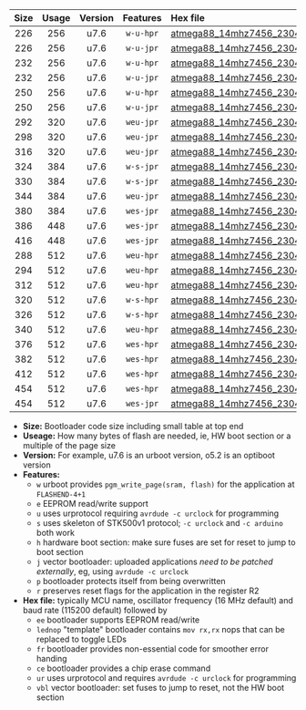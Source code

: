 |Size|Usage|Version|Features|Hex file|
|:-:|:-:|:-:|:-:|:--|
|226|256|u7.6|`w-u-hpr`|[atmega88_14mhz7456_230400bps_ur.hex](https://raw.githubusercontent.com/stefanrueger/urboot/main/atmega88_14mhz7456_230400bps_ur.hex)|
|226|256|u7.6|`w-u-jpr`|[atmega88_14mhz7456_230400bps_ur_vbl.hex](https://raw.githubusercontent.com/stefanrueger/urboot/main/atmega88_14mhz7456_230400bps_ur_vbl.hex)|
|232|256|u7.6|`w-u-hpr`|[atmega88_14mhz7456_230400bps_lednop_ur.hex](https://raw.githubusercontent.com/stefanrueger/urboot/main/atmega88_14mhz7456_230400bps_lednop_ur.hex)|
|232|256|u7.6|`w-u-jpr`|[atmega88_14mhz7456_230400bps_lednop_ur_vbl.hex](https://raw.githubusercontent.com/stefanrueger/urboot/main/atmega88_14mhz7456_230400bps_lednop_ur_vbl.hex)|
|250|256|u7.6|`w-u-hpr`|[atmega88_14mhz7456_230400bps_lednop_fr_ur.hex](https://raw.githubusercontent.com/stefanrueger/urboot/main/atmega88_14mhz7456_230400bps_lednop_fr_ur.hex)|
|250|256|u7.6|`w-u-jpr`|[atmega88_14mhz7456_230400bps_lednop_fr_ur_vbl.hex](https://raw.githubusercontent.com/stefanrueger/urboot/main/atmega88_14mhz7456_230400bps_lednop_fr_ur_vbl.hex)|
|292|320|u7.6|`weu-jpr`|[atmega88_14mhz7456_230400bps_ee_ur_vbl.hex](https://raw.githubusercontent.com/stefanrueger/urboot/main/atmega88_14mhz7456_230400bps_ee_ur_vbl.hex)|
|298|320|u7.6|`weu-jpr`|[atmega88_14mhz7456_230400bps_ee_lednop_ur_vbl.hex](https://raw.githubusercontent.com/stefanrueger/urboot/main/atmega88_14mhz7456_230400bps_ee_lednop_ur_vbl.hex)|
|316|320|u7.6|`weu-jpr`|[atmega88_14mhz7456_230400bps_ee_lednop_fr_ur_vbl.hex](https://raw.githubusercontent.com/stefanrueger/urboot/main/atmega88_14mhz7456_230400bps_ee_lednop_fr_ur_vbl.hex)|
|324|384|u7.6|`w-s-jpr`|[atmega88_14mhz7456_230400bps_vbl.hex](https://raw.githubusercontent.com/stefanrueger/urboot/main/atmega88_14mhz7456_230400bps_vbl.hex)|
|330|384|u7.6|`w-s-jpr`|[atmega88_14mhz7456_230400bps_lednop_vbl.hex](https://raw.githubusercontent.com/stefanrueger/urboot/main/atmega88_14mhz7456_230400bps_lednop_vbl.hex)|
|344|384|u7.6|`weu-jpr`|[atmega88_14mhz7456_230400bps_ee_lednop_fr_ce_ur_vbl.hex](https://raw.githubusercontent.com/stefanrueger/urboot/main/atmega88_14mhz7456_230400bps_ee_lednop_fr_ce_ur_vbl.hex)|
|380|384|u7.6|`wes-jpr`|[atmega88_14mhz7456_230400bps_ee_vbl.hex](https://raw.githubusercontent.com/stefanrueger/urboot/main/atmega88_14mhz7456_230400bps_ee_vbl.hex)|
|386|448|u7.6|`wes-jpr`|[atmega88_14mhz7456_230400bps_ee_lednop_vbl.hex](https://raw.githubusercontent.com/stefanrueger/urboot/main/atmega88_14mhz7456_230400bps_ee_lednop_vbl.hex)|
|416|448|u7.6|`wes-jpr`|[atmega88_14mhz7456_230400bps_ee_lednop_fr_vbl.hex](https://raw.githubusercontent.com/stefanrueger/urboot/main/atmega88_14mhz7456_230400bps_ee_lednop_fr_vbl.hex)|
|288|512|u7.6|`weu-hpr`|[atmega88_14mhz7456_230400bps_ee_ur.hex](https://raw.githubusercontent.com/stefanrueger/urboot/main/atmega88_14mhz7456_230400bps_ee_ur.hex)|
|294|512|u7.6|`weu-hpr`|[atmega88_14mhz7456_230400bps_ee_lednop_ur.hex](https://raw.githubusercontent.com/stefanrueger/urboot/main/atmega88_14mhz7456_230400bps_ee_lednop_ur.hex)|
|312|512|u7.6|`weu-hpr`|[atmega88_14mhz7456_230400bps_ee_lednop_fr_ur.hex](https://raw.githubusercontent.com/stefanrueger/urboot/main/atmega88_14mhz7456_230400bps_ee_lednop_fr_ur.hex)|
|320|512|u7.6|`w-s-hpr`|[atmega88_14mhz7456_230400bps.hex](https://raw.githubusercontent.com/stefanrueger/urboot/main/atmega88_14mhz7456_230400bps.hex)|
|326|512|u7.6|`w-s-hpr`|[atmega88_14mhz7456_230400bps_lednop.hex](https://raw.githubusercontent.com/stefanrueger/urboot/main/atmega88_14mhz7456_230400bps_lednop.hex)|
|340|512|u7.6|`weu-hpr`|[atmega88_14mhz7456_230400bps_ee_lednop_fr_ce_ur.hex](https://raw.githubusercontent.com/stefanrueger/urboot/main/atmega88_14mhz7456_230400bps_ee_lednop_fr_ce_ur.hex)|
|376|512|u7.6|`wes-hpr`|[atmega88_14mhz7456_230400bps_ee.hex](https://raw.githubusercontent.com/stefanrueger/urboot/main/atmega88_14mhz7456_230400bps_ee.hex)|
|382|512|u7.6|`wes-hpr`|[atmega88_14mhz7456_230400bps_ee_lednop.hex](https://raw.githubusercontent.com/stefanrueger/urboot/main/atmega88_14mhz7456_230400bps_ee_lednop.hex)|
|412|512|u7.6|`wes-hpr`|[atmega88_14mhz7456_230400bps_ee_lednop_fr.hex](https://raw.githubusercontent.com/stefanrueger/urboot/main/atmega88_14mhz7456_230400bps_ee_lednop_fr.hex)|
|454|512|u7.6|`wes-hpr`|[atmega88_14mhz7456_230400bps_ee_lednop_fr_ce.hex](https://raw.githubusercontent.com/stefanrueger/urboot/main/atmega88_14mhz7456_230400bps_ee_lednop_fr_ce.hex)|
|454|512|u7.6|`wes-jpr`|[atmega88_14mhz7456_230400bps_ee_lednop_fr_ce_vbl.hex](https://raw.githubusercontent.com/stefanrueger/urboot/main/atmega88_14mhz7456_230400bps_ee_lednop_fr_ce_vbl.hex)|

- **Size:** Bootloader code size including small table at top end
- **Useage:** How many bytes of flash are needed, ie, HW boot section or a multiple of the page size
- **Version:** For example, u7.6 is an urboot version, o5.2 is an optiboot version
- **Features:**
  + `w` urboot provides `pgm_write_page(sram, flash)` for the application at `FLASHEND-4+1`
  + `e` EEPROM read/write support
  + `u` uses urprotocol requiring `avrdude -c urclock` for programming
  + `s` uses skeleton of STK500v1 protocol; `-c urclock` and `-c arduino` both work
  + `h` hardware boot section: make sure fuses are set for reset to jump to boot section
  + `j` vector bootloader: uploaded applications *need to be patched externally*, eg, using `avrdude -c urclock`
  + `p` bootloader protects itself from being overwritten
  + `r` preserves reset flags for the application in the register R2
- **Hex file:** typically MCU name, oscillator frequency (16 MHz default) and baud rate (115200 default) followed by
  + `ee` bootloader supports EEPROM read/write
  + `lednop` "template" bootloader contains `mov rx,rx` nops that can be replaced to toggle LEDs
  + `fr` bootloader provides non-essential code for smoother error handing
  + `ce` bootloader provides a chip erase command
  + `ur` uses urprotocol and requires `avrdude -c urclock` for programming
  + `vbl` vector bootloader: set fuses to jump to reset, not the HW boot section
